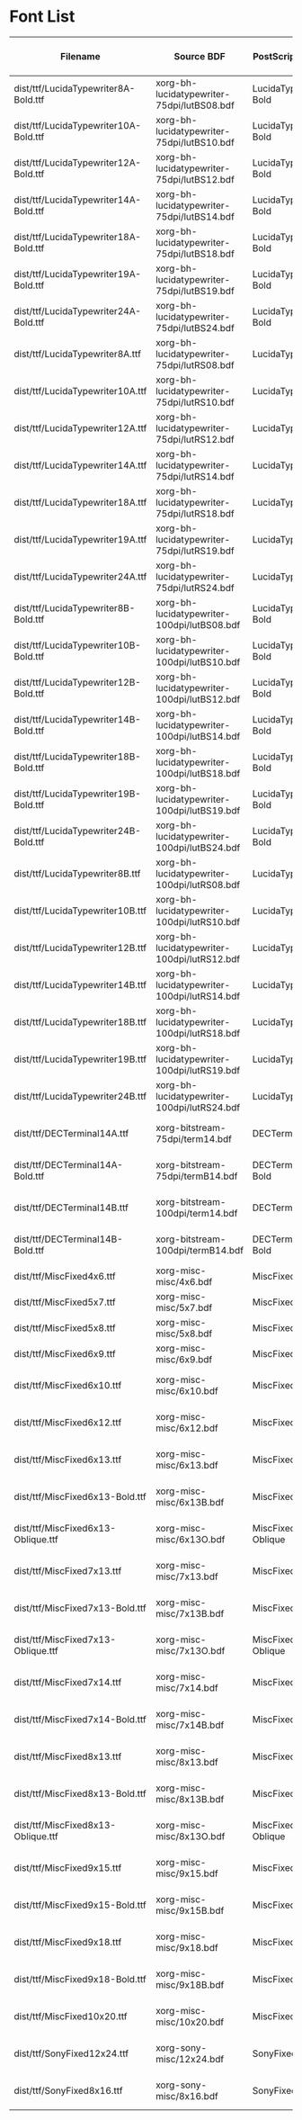 # Font List

| Filename                              | Source BDF                                  | PostScript Font Name     | Family Name           | Weight | Slant   | Pixel Size | Point Size | Original Pixel Size |
|---------------------------------------|---------------------------------------------|--------------------------|-----------------------|--------|---------|------------|------------|---------------------|
| dist/ttf/LucidaTypewriter8A-Bold.ttf  | xorg-bh-lucidatypewriter-75dpi/lutBS08.bdf  | LucidaTypewriter8A-Bold  | Lucida Typewriter 8A  | Bold   |         | 8          | 6          | 8                   |
| dist/ttf/LucidaTypewriter10A-Bold.ttf | xorg-bh-lucidatypewriter-75dpi/lutBS10.bdf  | LucidaTypewriter10A-Bold | Lucida Typewriter 10A | Bold   |         | 11         | 8          | 10                  |
| dist/ttf/LucidaTypewriter12A-Bold.ttf | xorg-bh-lucidatypewriter-75dpi/lutBS12.bdf  | LucidaTypewriter12A-Bold | Lucida Typewriter 12A | Bold   |         | 12         | 9          | 12                  |
| dist/ttf/LucidaTypewriter14A-Bold.ttf | xorg-bh-lucidatypewriter-75dpi/lutBS14.bdf  | LucidaTypewriter14A-Bold | Lucida Typewriter 14A | Bold   |         | 15         | 11         | 14                  |
| dist/ttf/LucidaTypewriter18A-Bold.ttf | xorg-bh-lucidatypewriter-75dpi/lutBS18.bdf  | LucidaTypewriter18A-Bold | Lucida Typewriter 18A | Bold   |         | 19         | 14         | 18                  |
| dist/ttf/LucidaTypewriter19A-Bold.ttf | xorg-bh-lucidatypewriter-75dpi/lutBS19.bdf  | LucidaTypewriter19A-Bold | Lucida Typewriter 19A | Bold   |         | 19         | 14         | 19                  |
| dist/ttf/LucidaTypewriter24A-Bold.ttf | xorg-bh-lucidatypewriter-75dpi/lutBS24.bdf  | LucidaTypewriter24A-Bold | Lucida Typewriter 24A | Bold   |         | 24         | 18         | 24                  |
| dist/ttf/LucidaTypewriter8A.ttf       | xorg-bh-lucidatypewriter-75dpi/lutRS08.bdf  | LucidaTypewriter8A       | Lucida Typewriter 8A  |        |         | 8          | 6          | 8                   |
| dist/ttf/LucidaTypewriter10A.ttf      | xorg-bh-lucidatypewriter-75dpi/lutRS10.bdf  | LucidaTypewriter10A      | Lucida Typewriter 10A |        |         | 11         | 8          | 10                  |
| dist/ttf/LucidaTypewriter12A.ttf      | xorg-bh-lucidatypewriter-75dpi/lutRS12.bdf  | LucidaTypewriter12A      | Lucida Typewriter 12A |        |         | 12         | 9          | 12                  |
| dist/ttf/LucidaTypewriter14A.ttf      | xorg-bh-lucidatypewriter-75dpi/lutRS14.bdf  | LucidaTypewriter14A      | Lucida Typewriter 14A |        |         | 15         | 11         | 14                  |
| dist/ttf/LucidaTypewriter18A.ttf      | xorg-bh-lucidatypewriter-75dpi/lutRS18.bdf  | LucidaTypewriter18A      | Lucida Typewriter 18A |        |         | 19         | 14         | 18                  |
| dist/ttf/LucidaTypewriter19A.ttf      | xorg-bh-lucidatypewriter-75dpi/lutRS19.bdf  | LucidaTypewriter19A      | Lucida Typewriter 19A |        |         | 19         | 14         | 19                  |
| dist/ttf/LucidaTypewriter24A.ttf      | xorg-bh-lucidatypewriter-75dpi/lutRS24.bdf  | LucidaTypewriter24A      | Lucida Typewriter 24A |        |         | 24         | 18         | 24                  |
| dist/ttf/LucidaTypewriter8B-Bold.ttf  | xorg-bh-lucidatypewriter-100dpi/lutBS08.bdf | LucidaTypewriter8B-Bold  | Lucida Typewriter 8B  | Bold   |         | 11         | 8          | 11                  |
| dist/ttf/LucidaTypewriter10B-Bold.ttf | xorg-bh-lucidatypewriter-100dpi/lutBS10.bdf | LucidaTypewriter10B-Bold | Lucida Typewriter 10B | Bold   |         | 15         | 11         | 14                  |
| dist/ttf/LucidaTypewriter12B-Bold.ttf | xorg-bh-lucidatypewriter-100dpi/lutBS12.bdf | LucidaTypewriter12B-Bold | Lucida Typewriter 12B | Bold   |         | 17         | 13         | 17                  |
| dist/ttf/LucidaTypewriter14B-Bold.ttf | xorg-bh-lucidatypewriter-100dpi/lutBS14.bdf | LucidaTypewriter14B-Bold | Lucida Typewriter 14B | Bold   |         | 20         | 15         | 20                  |
| dist/ttf/LucidaTypewriter18B-Bold.ttf | xorg-bh-lucidatypewriter-100dpi/lutBS18.bdf | LucidaTypewriter18B-Bold | Lucida Typewriter 18B | Bold   |         | 25         | 19         | 25                  |
| dist/ttf/LucidaTypewriter19B-Bold.ttf | xorg-bh-lucidatypewriter-100dpi/lutBS19.bdf | LucidaTypewriter19B-Bold | Lucida Typewriter 19B | Bold   |         | 27         | 20         | 26                  |
| dist/ttf/LucidaTypewriter24B-Bold.ttf | xorg-bh-lucidatypewriter-100dpi/lutBS24.bdf | LucidaTypewriter24B-Bold | Lucida Typewriter 24B | Bold   |         | 35         | 26         | 34                  |
| dist/ttf/LucidaTypewriter8B.ttf       | xorg-bh-lucidatypewriter-100dpi/lutRS08.bdf | LucidaTypewriter8B       | Lucida Typewriter 8B  |        |         | 11         | 8          | 11                  |
| dist/ttf/LucidaTypewriter10B.ttf      | xorg-bh-lucidatypewriter-100dpi/lutRS10.bdf | LucidaTypewriter10B      | Lucida Typewriter 10B |        |         | 15         | 11         | 14                  |
| dist/ttf/LucidaTypewriter12B.ttf      | xorg-bh-lucidatypewriter-100dpi/lutRS12.bdf | LucidaTypewriter12B      | Lucida Typewriter 12B |        |         | 17         | 13         | 17                  |
| dist/ttf/LucidaTypewriter14B.ttf      | xorg-bh-lucidatypewriter-100dpi/lutRS14.bdf | LucidaTypewriter14B      | Lucida Typewriter 14B |        |         | 20         | 15         | 20                  |
| dist/ttf/LucidaTypewriter18B.ttf      | xorg-bh-lucidatypewriter-100dpi/lutRS18.bdf | LucidaTypewriter18B      | Lucida Typewriter 18B |        |         | 25         | 19         | 25                  |
| dist/ttf/LucidaTypewriter19B.ttf      | xorg-bh-lucidatypewriter-100dpi/lutRS19.bdf | LucidaTypewriter19B      | Lucida Typewriter 19B |        |         | 27         | 20         | 26                  |
| dist/ttf/LucidaTypewriter24B.ttf      | xorg-bh-lucidatypewriter-100dpi/lutRS24.bdf | LucidaTypewriter24B      | Lucida Typewriter 24B |        |         | 35         | 26         | 34                  |
| dist/ttf/DECTerminal14A.ttf           | xorg-bitstream-75dpi/term14.bdf             | DECTerminal14A           | DEC Terminal 14A      |        |         | 15         | 11         | 14                  |
| dist/ttf/DECTerminal14A-Bold.ttf      | xorg-bitstream-75dpi/termB14.bdf            | DECTerminal14A-Bold      | DEC Terminal 14A      | Bold   |         | 15         | 11         | 14                  |
| dist/ttf/DECTerminal14B.ttf           | xorg-bitstream-100dpi/term14.bdf            | DECTerminal14B           | DEC Terminal 14B      |        |         | 19         | 14         | 18                  |
| dist/ttf/DECTerminal14B-Bold.ttf      | xorg-bitstream-100dpi/termB14.bdf           | DECTerminal14B-Bold      | DEC Terminal 14B      | Bold   |         | 19         | 14         | 18                  |
| dist/ttf/MiscFixed4x6.ttf             | xorg-misc-misc/4x6.bdf                      | MiscFixed4x6             | Misc Fixed 4x6        |        |         | 7          | 5          | 6                   |
| dist/ttf/MiscFixed5x7.ttf             | xorg-misc-misc/5x7.bdf                      | MiscFixed5x7             | Misc Fixed 5x7        |        |         | 7          | 5          | 7                   |
| dist/ttf/MiscFixed5x8.ttf             | xorg-misc-misc/5x8.bdf                      | MiscFixed5x8             | Misc Fixed 5x8        |        |         | 8          | 6          | 8                   |
| dist/ttf/MiscFixed6x9.ttf             | xorg-misc-misc/6x9.bdf                      | MiscFixed6x9             | Misc Fixed 6x9        |        |         | 9          | 7          | 9                   |
| dist/ttf/MiscFixed6x10.ttf            | xorg-misc-misc/6x10.bdf                     | MiscFixed6x10            | Misc Fixed 6x10       |        |         | 11         | 8          | 10                  |
| dist/ttf/MiscFixed6x12.ttf            | xorg-misc-misc/6x12.bdf                     | MiscFixed6x12            | Misc Fixed 6x12       |        |         | 12         | 9          | 12                  |
| dist/ttf/MiscFixed6x13.ttf            | xorg-misc-misc/6x13.bdf                     | MiscFixed6x13            | Misc Fixed 6x13       |        |         | 13         | 10         | 13                  |
| dist/ttf/MiscFixed6x13-Bold.ttf       | xorg-misc-misc/6x13B.bdf                    | MiscFixed6x13-Bold       | Misc Fixed 6x13       | Bold   |         | 13         | 10         | 13                  |
| dist/ttf/MiscFixed6x13-Oblique.ttf    | xorg-misc-misc/6x13O.bdf                    | MiscFixed6x13-Oblique    | Misc Fixed 6x13       |        | Oblique | 13         | 10         | 13                  |
| dist/ttf/MiscFixed7x13.ttf            | xorg-misc-misc/7x13.bdf                     | MiscFixed7x13            | Misc Fixed 7x13       |        |         | 13         | 10         | 13                  |
| dist/ttf/MiscFixed7x13-Bold.ttf       | xorg-misc-misc/7x13B.bdf                    | MiscFixed7x13-Bold       | Misc Fixed 7x13       | Bold   |         | 13         | 10         | 13                  |
| dist/ttf/MiscFixed7x13-Oblique.ttf    | xorg-misc-misc/7x13O.bdf                    | MiscFixed7x13-Oblique    | Misc Fixed 7x13       |        | Oblique | 13         | 10         | 13                  |
| dist/ttf/MiscFixed7x14.ttf            | xorg-misc-misc/7x14.bdf                     | MiscFixed7x14            | Misc Fixed 7x14       |        |         | 15         | 11         | 14                  |
| dist/ttf/MiscFixed7x14-Bold.ttf       | xorg-misc-misc/7x14B.bdf                    | MiscFixed7x14-Bold       | Misc Fixed 7x14       | Bold   |         | 15         | 11         | 14                  |
| dist/ttf/MiscFixed8x13.ttf            | xorg-misc-misc/8x13.bdf                     | MiscFixed8x13            | Misc Fixed 8x13       |        |         | 13         | 10         | 13                  |
| dist/ttf/MiscFixed8x13-Bold.ttf       | xorg-misc-misc/8x13B.bdf                    | MiscFixed8x13-Bold       | Misc Fixed 8x13       | Bold   |         | 13         | 10         | 13                  |
| dist/ttf/MiscFixed8x13-Oblique.ttf    | xorg-misc-misc/8x13O.bdf                    | MiscFixed8x13-Oblique    | Misc Fixed 8x13       |        | Oblique | 13         | 10         | 13                  |
| dist/ttf/MiscFixed9x15.ttf            | xorg-misc-misc/9x15.bdf                     | MiscFixed9x15            | Misc Fixed 9x15       |        |         | 15         | 11         | 15                  |
| dist/ttf/MiscFixed9x15-Bold.ttf       | xorg-misc-misc/9x15B.bdf                    | MiscFixed9x15-Bold       | Misc Fixed 9x15       | Bold   |         | 15         | 11         | 15                  |
| dist/ttf/MiscFixed9x18.ttf            | xorg-misc-misc/9x18.bdf                     | MiscFixed9x18            | Misc Fixed 9x18       |        |         | 19         | 14         | 18                  |
| dist/ttf/MiscFixed9x18-Bold.ttf       | xorg-misc-misc/9x18B.bdf                    | MiscFixed9x18-Bold       | Misc Fixed 9x18       | Bold   |         | 19         | 14         | 18                  |
| dist/ttf/MiscFixed10x20.ttf           | xorg-misc-misc/10x20.bdf                    | MiscFixed10x20           | Misc Fixed 10x20      |        |         | 20         | 15         | 20                  |
| dist/ttf/SonyFixed12x24.ttf           | xorg-sony-misc/12x24.bdf                    | SonyFixed12x24           | Sony Fixed 12x24      |        |         | 24         | 18         | 24                  |
| dist/ttf/SonyFixed8x16.ttf            | xorg-sony-misc/8x16.bdf                     | SonyFixed8x16            | Sony Fixed 8x16       |        |         | 16         | 12         | 16                  |
